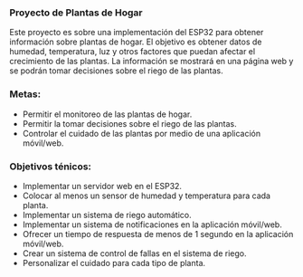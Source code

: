 
###   Proyecto de Plantas de Hogar
Este proyecto es sobre una implementación del ESP32 para obtener información sobre plantas de hogar. El objetivo es obtener datos de humedad, temperatura, luz y otros factores que puedan afectar el crecimiento de las plantas. La información se mostrará en una página web y se podrán tomar decisiones sobre el riego de las plantas. 

### Metas:
- Permitir el monitoreo de las plantas de hogar.
- Permitir la tomar decisiones sobre el riego de las plantas.
- Controlar el cuidado de las plantas por medio de una aplicación móvil/web.

### Objetivos ténicos:
- Implementar un servidor web en el ESP32.
- Colocar al menos un sensor de humedad y temperatura para cada planta. 
- Implementar un sistema de riego automático.
- Implementar un sistema de notificaciones en la aplicación móvil/web.
- Ofrecer un tiempo de respuesta de menos de 1 segundo en la aplicación móvil/web.
- Crear un sistema de control de fallas en el sistema de riego.
- Personalizar el cuidado para cada tipo de planta.



